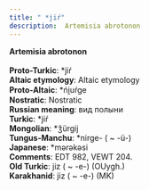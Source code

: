 ```yaml
---
title: " *jiŕ"
description:  Artemisia abrotonon
---
```

<strong> Artemisia abrotonon</strong><br><br>
<strong>Proto-Turkic</strong>:  *jiŕ<br>
<strong>Altaic etymology</strong>:  Altaic etymology<br>
<strong> Proto-Altaic</strong>:  *ńi̯uŕge<br>
<strong>Nostratic</strong>:  Nostratic<br>
<strong>Russian meaning</strong>:  вид полыни<br>
<strong>Turkic</strong>:  *jiŕ<br>
<strong>Mongolian</strong>:  *ǯürgij<br>
<strong>Tungus-Manchu</strong>:  *nirge- ( ~ -ü-)<br>
<strong>Japanese</strong>:  *mǝrǝkǝsi<br>
<strong>Comments</strong>:  EDT 982, VEWT 204.<br>
<strong>Old Turkic</strong>:  jiz ( ~ -e-) (OUygh.)<br>
<strong>Karakhanid</strong>:  jiz ( ~ -e-) (MK)<br>


